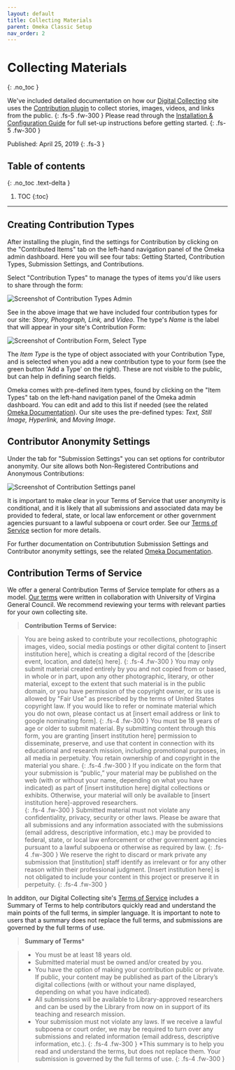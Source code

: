 ```yaml
---
layout: default
title: Collecting Materials
parent: Omeka Classic Setup
nav_order: 2
---
```


# Collecting Materials
{: .no_toc }

We've included detailed documentation on how our [Digital Collecting](http://digitalcollecting.lib.virginia.edu/rally/) site uses the [Contribution plugin](https://omeka.org/classic/plugins/Contribution/) to collect stories, images, videos, and links from the public. 
{: .fs-5 .fw-300 }
Please read through the [Installation & Configuration Guide](https://omeka.org/classic/docs/Plugins/Contribution/) for full set-up instructions before getting started. 
{: .fs-5 .fw-300 }

Published: April 25, 2019
{: .fs-3 }

## Table of contents
{: .no_toc .text-delta }

1. TOC
{:toc}

---

## Creating Contribution Types

After installing the plugin, find the settings for Contribution by clicking on the "Contributed Items" tab on the left-hand navigation panel of the Omeka admin dashboard. Here you will see four tabs: Getting Started, Contribution Types, Submission Settings, and Contributions. 

Select "Contribution Types" to manage the types of items you'd like users to share through the form:

![Screenshot of Contribution Types Admin](https://raw.githubusercontent.com/scholarslab/digital-collect-toolkit/master/assets/images/contribution-types.png)

See in the above image that we have included four contribution types for our site: _Story, Photograph, Link,_ and _Video_. The type's _Name_ is the label that will appear in your site's Contribution Form:

![Screenshot of Contribution Form, Select Type](https://raw.githubusercontent.com/scholarslab/digital-collect-toolkit/master/assets/images/form-type.png)

The _Item Type_ is the type of object associated with your Contribution Type, and is selected when you add a new contribution type to your form (see the green button 'Add a Type' on the right). These are not visible to the public, but can help in defining search fields. 

Omeka comes with pre-defined item types, found by clicking on the "Item Types" tab on the left-hand navigation panel of the Omeka admin dashboard. You can edit and add to this list if needed (see the related [Omeka Documentation](https://omeka.org/classic/docs/Content/Item_Types/)). Our site uses the pre-defined types: _Text, Still Image, Hyperlink,_ and _Moving Image_.

## Contributor Anonymity Settings

Under the tab for "Submission Settings" you can set options for contributor anonymity. Our site allows both Non-Registered Contributions and Anonymous Contributions:

![Screenshot of Contribution Settings panel](https://raw.githubusercontent.com/scholarslab/digital-collect-toolkit/master/assets/images/contrib-settings.png)

It is important to make clear in your Terms of Service that user anonymity is conditional, and it is likely that all submissions and associated data may be provided to federal, state, or local law enforcement or other government agencies pursuant to a lawful subpoena or court order. See our [Terms of Service](#contribution-terms-of-service) section for more details. 

For further documentation on Contributution Submission Settings and Contributor anonymity settings, see the related [Omeka Documentation](https://omeka.org/classic/docs/Plugins/Contribution/#submission-settings).

## Contribution Terms of Service

We offer a general Contribution Terms of Service template for others as a model. [Our terms](http://digitalcollecting.lib.virginia.edu/rally/contribution/terms) were written in collaboration with University of Virgina General Council. We recommend reviewing your terms with relevant parties for your own collecting site. 

>**Contribution Terms of Service:**

>You are being asked to contribute your recollections, photographic images, video, social media postings or other digital content to [insert institution here], which is creating a digital record of the [describe event, location, and date(s) here]. 
{: .fs-4 .fw-300 }
>You may only submit material created entirely by you and not copied from or based, in whole or in part, upon any other photographic, literary, or other material, except to the extent that such material is in the public domain, or you have permission of the copyright owner, or its use is allowed by "Fair Use" as prescribed by the terms of United States copyright law.  If you would like to refer or nominate material which you do not own, please contact us at [insert email address or link to google nominating form].
{: .fs-4 .fw-300 }
>You must be 18 years of age or older to submit material. By submitting content through this form, you are granting [insert institution here] permission to disseminate, preserve, and use that content in connection with its educational and research mission, including promotional purposes, in all media in perpetuity.   You retain ownership of and copyright in the material you share. 
{: .fs-4 .fw-300 }
>If you indicate on the form that your submission is “public,” your material may be published on the web (with or without your name, depending on what you have indicated) as part of [insert institution here] digital collections or exhibits. Otherwise, your material will only be available to [insert institution here]-approved researchers.  
{: .fs-4 .fw-300 }
>Submitted material must not violate any confidentiality, privacy, security or other laws. Please be aware that all submissions and any information associated with the submissions (email address, descriptive information, etc.) may be provided to federal, state, or local law enforcement or other government agencies pursuant to a lawful subpoena or otherwise as required by law. 
{: .fs-4 .fw-300 }
>We reserve the right to discard or mark private any submission that [institution] staff identify as irrelevant or for any other reason within their professional judgment. [Insert institution here] is not obligated to include your content in this project or preserve it in perpetuity.
{: .fs-4 .fw-300 }

In additon, our Digital Collecting site's [Terms of Service](http://digitalcollecting.lib.virginia.edu/rally/contribution/terms) includes a Summary of Terms to help contributors quickly read and understand the main points of the full terms, in simpler language. It is important to note to users that a summary does not replace the full terms, and submissions are governed by the full terms of use.

>**Summary of Terms***

> - You must be at least 18 years old.
> - Submitted material must be owned and/or created by you.
> - You have the option of making your contribution public or private. If public, your content may be published as part of the Library’s digital collections (with or without your name displayed, depending on what you have indicated).
> - All submissions will be available to Library-approved researchers and can be used by the Library from now on in support of its teaching and research mission.
> - Your submission must not violate any laws. If we receive a lawful subpoena or court order, we may be required to turn over any submissions and related information (email address, descriptive information, etc.).
{: .fs-4 .fw-300 }
>*This summary is to help you read and understand the terms, but does not replace them. Your submission is governed by the full terms of use.
{: .fs-4 .fw-300 }